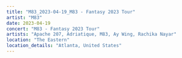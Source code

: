```yaml
---
title: "M83_2023-04-19_M83 - Fantasy 2023 Tour"
artist: "M83"
date: 2023-04-19
concert: "M83 - Fantasy 2023 Tour"
artists: "Apache 207, Adriatique, M83, Ay Wing, Rachika Nayar"
location: "The Eastern"
location_details: "Atlanta, United States"
---
```

